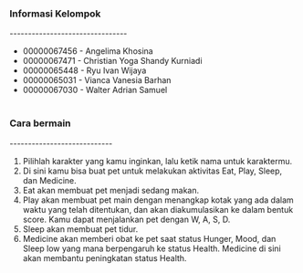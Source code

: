 ### Informasi Kelompok <br>
-------------------------------- <br>

- 00000067456 - Angelima Khosina<br>
- 00000067471 - Christian Yoga Shandy Kurniadi<br>
- 00000065448 - Ryu Ivan Wijaya<br>
- 00000065031 - Vianca Vanesia Barhan<br>
- 00000067030 - Walter Adrian Samuel<br><br>

### Cara bermain<br>
---------------------------- <br>
1. Pilihlah karakter yang kamu inginkan, lalu ketik nama untuk karaktermu.<br>
2. Di sini kamu bisa buat pet untuk melakukan aktivitas Eat, Play, Sleep, dan Medicine.<br>
3. Eat akan membuat pet menjadi sedang makan.<br>
4. Play akan membuat pet main dengan menangkap kotak yang ada dalam waktu yang telah ditentukan, dan akan diakumulasikan ke dalam bentuk score. Kamu dapat menjalankan pet dengan W, A, S, D.<br>
5. Sleep akan membuat pet tidur. <br>
6. Medicine akan memberi obat ke pet saat status Hunger, Mood, dan Sleep low yang mana berpengaruh ke status Health. Medicine di sini akan membantu peningkatan status Health.<br>